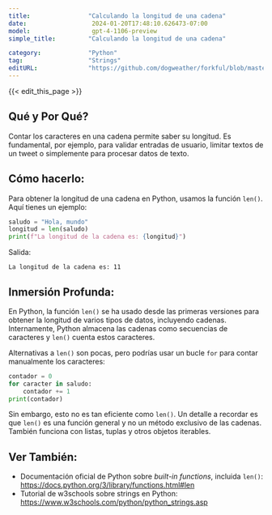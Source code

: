 ```yaml
---
title:                "Calculando la longitud de una cadena"
date:                  2024-01-20T17:48:10.626473-07:00
model:                 gpt-4-1106-preview
simple_title:         "Calculando la longitud de una cadena"

category:             "Python"
tag:                  "Strings"
editURL:              "https://github.com/dogweather/forkful/blob/master/content/es/python/finding-the-length-of-a-string.md"
---
```


{{< edit_this_page >}}

## Qué y Por Qué?
Contar los caracteres en una cadena permite saber su longitud. Es fundamental, por ejemplo, para validar entradas de usuario, limitar textos de un tweet o simplemente para procesar datos de texto.

## Cómo hacerlo:
Para obtener la longitud de una cadena en Python, usamos la función `len()`. Aquí tienes un ejemplo:

```Python
saludo = "Hola, mundo"
longitud = len(saludo)
print(f"La longitud de la cadena es: {longitud}")
```

Salida:

```
La longitud de la cadena es: 11
```

## Inmersión Profunda:
En Python, la función `len()` se ha usado desde las primeras versiones para obtener la longitud de varios tipos de datos, incluyendo cadenas. Internamente, Python almacena las cadenas como secuencias de caracteres y `len()` cuenta estos caracteres.

Alternativas a `len()` son pocas, pero podrías usar un bucle `for` para contar manualmente los caracteres:

```Python
contador = 0
for caracter in saludo:
    contador += 1
print(contador)
```

Sin embargo, esto no es tan eficiente como `len()`. Un detalle a recordar es que `len()` es una función general y no un método exclusivo de las cadenas. También funciona con listas, tuplas y otros objetos iterables.

## Ver También:
- Documentación oficial de Python sobre _built-in functions_, incluida `len()`: https://docs.python.org/3/library/functions.html#len
- Tutorial de w3schools sobre strings en Python: https://www.w3schools.com/python/python_strings.asp
